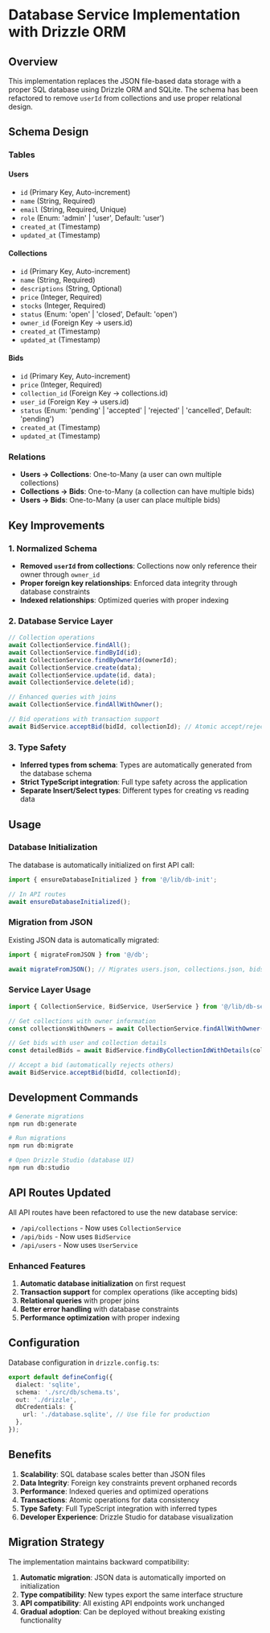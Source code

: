 # Database Service Implementation with Drizzle ORM

## Overview

This implementation replaces the JSON file-based data storage with a proper SQL database using Drizzle ORM and SQLite. The schema has been refactored to remove `userId` from collections and use proper relational design.

## Schema Design

### Tables

#### Users

- `id` (Primary Key, Auto-increment)
- `name` (String, Required)
- `email` (String, Required, Unique)
- `role` (Enum: 'admin' | 'user', Default: 'user')
- `created_at` (Timestamp)
- `updated_at` (Timestamp)

#### Collections

- `id` (Primary Key, Auto-increment)
- `name` (String, Required)
- `descriptions` (String, Optional)
- `price` (Integer, Required)
- `stocks` (Integer, Required)
- `status` (Enum: 'open' | 'closed', Default: 'open')
- `owner_id` (Foreign Key → users.id)
- `created_at` (Timestamp)
- `updated_at` (Timestamp)

#### Bids

- `id` (Primary Key, Auto-increment)
- `price` (Integer, Required)
- `collection_id` (Foreign Key → collections.id)
- `user_id` (Foreign Key → users.id)
- `status` (Enum: 'pending' | 'accepted' | 'rejected' | 'cancelled', Default: 'pending')
- `created_at` (Timestamp)
- `updated_at` (Timestamp)

### Relations

- **Users → Collections**: One-to-Many (a user can own multiple collections)
- **Collections → Bids**: One-to-Many (a collection can have multiple bids)
- **Users → Bids**: One-to-Many (a user can place multiple bids)

## Key Improvements

### 1. Normalized Schema

- **Removed `userId` from collections**: Collections now only reference their owner through `owner_id`
- **Proper foreign key relationships**: Enforced data integrity through database constraints
- **Indexed relationships**: Optimized queries with proper indexing

### 2. Database Service Layer

```typescript
// Collection operations
await CollectionService.findAll();
await CollectionService.findById(id);
await CollectionService.findByOwnerId(ownerId);
await CollectionService.create(data);
await CollectionService.update(id, data);
await CollectionService.delete(id);

// Enhanced queries with joins
await CollectionService.findAllWithOwner();

// Bid operations with transaction support
await BidService.acceptBid(bidId, collectionId); // Atomic accept/reject operation
```

### 3. Type Safety

- **Inferred types from schema**: Types are automatically generated from the database schema
- **Strict TypeScript integration**: Full type safety across the application
- **Separate Insert/Select types**: Different types for creating vs reading data

## Usage

### Database Initialization

The database is automatically initialized on first API call:

```typescript
import { ensureDatabaseInitialized } from '@/lib/db-init';

// In API routes
await ensureDatabaseInitialized();
```

### Migration from JSON

Existing JSON data is automatically migrated:

```typescript
import { migrateFromJSON } from '@/db';

await migrateFromJSON(); // Migrates users.json, collections.json, bids.json
```

### Service Layer Usage

```typescript
import { CollectionService, BidService, UserService } from '@/lib/db-service';

// Get collections with owner information
const collectionsWithOwners = await CollectionService.findAllWithOwner();

// Get bids with user and collection details
const detailedBids = await BidService.findByCollectionIdWithDetails(collectionId);

// Accept a bid (automatically rejects others)
await BidService.acceptBid(bidId, collectionId);
```

## Development Commands

```bash
# Generate migrations
npm run db:generate

# Run migrations
npm run db:migrate

# Open Drizzle Studio (database UI)
npm run db:studio
```

## API Routes Updated

All API routes have been refactored to use the new database service:

- `/api/collections` - Now uses `CollectionService`
- `/api/bids` - Now uses `BidService`
- `/api/users` - Now uses `UserService`

### Enhanced Features

1. **Automatic database initialization** on first request
2. **Transaction support** for complex operations (like accepting bids)
3. **Relational queries** with proper joins
4. **Better error handling** with database constraints
5. **Performance optimization** with proper indexing

## Configuration

Database configuration in `drizzle.config.ts`:

```typescript
export default defineConfig({
  dialect: 'sqlite',
  schema: './src/db/schema.ts',
  out: './drizzle',
  dbCredentials: {
    url: './database.sqlite', // Use file for production
  },
});
```

## Benefits

1. **Scalability**: SQL database scales better than JSON files
2. **Data Integrity**: Foreign key constraints prevent orphaned records
3. **Performance**: Indexed queries and optimized operations
4. **Transactions**: Atomic operations for data consistency
5. **Type Safety**: Full TypeScript integration with inferred types
6. **Developer Experience**: Drizzle Studio for database visualization

## Migration Strategy

The implementation maintains backward compatibility:

1. **Automatic migration**: JSON data is automatically imported on initialization
2. **Type compatibility**: New types export the same interface structure
3. **API compatibility**: All existing API endpoints work unchanged
4. **Gradual adoption**: Can be deployed without breaking existing functionality
